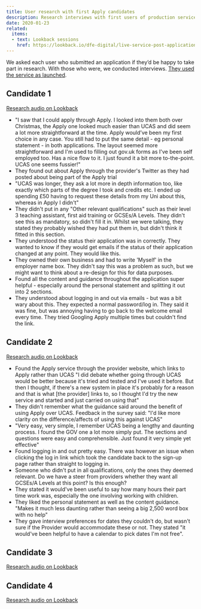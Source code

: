 ```yaml
---
title: User research with first Apply candidates
description: Research interviews with first users of production service
date: 2020-01-23
related:
  items:
  - text: Lookback sessions
    href: https://lookback.io/dfe-digital/live-service-post-application-research
---
```

We asked each user who submitted an application if they’d be happy to take part in research. With those who were, we conducted interviews. [They used the service as launched](/apply-for-teacher-training/apply-launch).

## Candidate 1

[Research audio on Lookback](https://lookback.io/watch/nkHJKe68fK38b8BFa)

* "I saw that I could apply through Apply. I looked into them both over Christmas, the Apply one looked much easier than UCAS and did seem a lot more straightforward at the time. Apply would’ve been my first choice in any case. You still had to put the same detail - eg personal statement - in both applications. The layout seemed more straightforward and I'm used to filling out gov.uk forms as I've been self employed too. Has a nice flow to it. I just found it a bit more to-the-point. UCAS one seems fussier!"
* They found out about Apply through the provider's Twitter as they had posted about being part of the Apply trial
* "UCAS was longer, they ask a lot more in depth information too, like exactly which parts of the degree I took and credits etc. I ended up spending £50 having to request these details from my Uni about this, whereas in Apply I didn't"
* They didn't put in any "Other relevant qualifications" such as their level 3 teaching assistant, first aid training or GCSEs/A Levels. They didn't see this as mandatory, so didn't fill it in. Whilst we were talking, they stated they probably wished they had put them in, but didn't think it fitted in this section.
* They understood the status their application was in correctly. They wanted to know if they would get emails if the status of their application changed at any point. They would like this.
* They owned their own business and had to write 'Myself' in the employer name box. They didn't say this was a problem as such, but we might want to think about a re-design for this for data purposes.
* Found all the content and guidance throughout the application super helpful - especially around the personal statement and splitting it out into 2 sections.
* They understood about logging in and out via emails - but was a bit wary about this. They expected a normal password/log in. They said it was fine, but was annoying having to go back to the welcome email every time. They tried Googling Apply multiple times but couldn't find the link.

## Candidate 2

[Research audio on Lookback](https://lookback.io/watch/cxYdKBYN9TK7cmxHF)

* Found the Apply service through the provider website, which links to Apply rather than UCAS
  "I did debate whether going through UCAS would be better because it's tried and tested and I've used it before. But then I thought, if there's a new system in place it's probably for a reason and that is what [the provider] links to, so I thought I'd try the new service and started and just carried on using that"
* They didn't remember what the guidance said around the benefit of using Apply over UCAS. Feedback in the survey said:
  "I'd like more clarity on the difference/affects of using this against UCAS"
* "Very easy, very simple, I remember UCAS being a lengthy and daunting process. I found the GOV one a lot more simply put. The sections and questions were easy and comprehensible. Just found it very simple yet effective"
* Found logging in and out pretty easy. There was however an issue when clicking the log in link which took the candidate back to the sign-up page rather than straight to logging in.
* Someone who didn't put in all qualifications, only the ones they deemed relevant. Do we have a steer from providers whether they want all GCSEs/A Levels at this point? Is this enough?
* They stated it would've been useful to say how many hours their part time work was, especially the one involving working with children.
* They liked the personal statement as well as the content guidance.
  "Makes it much less daunting rather than seeing a big 2,500 word box with no help"
* They gave interview preferences for dates they couldn't do, but wasn't sure if the Provider would accommodate these or not. They stated "it would've been helpful to have a calendar to pick dates I'm not free".

## Candidate 3

[Research audio on Lookback](https://lookback.io/watch/HRJ8gsRadXg9TYa7j)

## Candidate 4

[Research audio on Lookback](https://lookback.io/watch/qbtExmpgKBnQANaXc)
